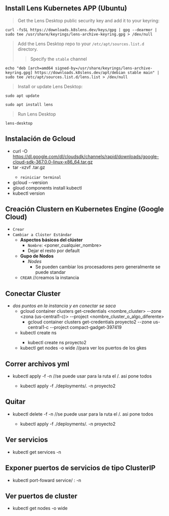 ## Install Lens Kubernetes APP (Ubuntu)

> Get the Lens Desktop public security key and add it to your keyring:

```curl -fsSL https://downloads.k8slens.dev/keys/gpg | gpg --dearmor | sudo tee /usr/share/keyrings/lens-archive-keyring.gpg > /dev/null```

> Add the Lens Desktop repo to your `/etc/apt/sources.list.d` directory.
>> Specify the `stable` channel

```echo "deb [arch=amd64 signed-by=/usr/share/keyrings/lens-archive-keyring.gpg] https://downloads.k8slens.dev/apt/debian stable main" | sudo tee /etc/apt/sources.list.d/lens.list > /dev/null```

> Install or update Lens Desktop:

```sudo apt update```

```sudo apt install lens```

> Run Lens Desktop

```lens-desktop```

## Instalación de Gcloud

- curl -O https://dl.google.com/dl/cloudsdk/channels/rapid/downloads/google-cloud-sdk-367.0.0-linux-x86_64.tar.gz
- tar -xzvf <imagen>.tar.gz
  - `reiniciar terminal`
- gcloud --version
- gloud components install kubectl
- kubectl version

## Creación Clustern en Kubernetes Engine (Google Cloud)

- `Crear`
- `Cambiar a Clúster Estándar`
  - <b>Aspectos básicos del clúster</b>
    - `Nombre`: <poner_cualquier_nombre>
    - Dejar el resto por default
  - <b>Gupo de Nodos</b>
    - <i>Nodes</i>
      - Se pueden cambiar los procesadores pero generalmente se puede standar
  - `CREAR` //creamos la instancia

## Conectar Cluster

- <i>dos puntos en la instancia y en conectar se saca</i>
  - gcloud container clusters get-credentials <nombre_cluster> --zone <zona (us-central1-c)> --project <nombre_cluster_o_algo_diferente>
    - gcloud container clusters get-credentials proyecto2 --zone us-central1-c --project compact-gadget-397419
  - kubectl create ns <nombre-namespace>
    - kubectl create ns proyecto2
  - kubectl get nodes -o wide //para ver los puertos de los gkes



## Correr archivos yml

- kubectl apply -f <ruta-archivo> -n <namespace> //se puede usar para la ruta el /. asi pone todos
  - kubectl apply -f ./deployments/. -n proyecto2

## Quitar

- kubectl delete -f <ruta-archivo> -n <namespace> //se puede usar para la ruta el /. asi pone todos
  - kubectl apply -f ./deployments/. -n proyecto2

## Ver servicios 

- kubectl get services -n <namespace>

## Exponer puertos de servicios de tipo ClusterIP

- kubectl port-foward service/<nombre-servicio> <puerto>:<puerto> -n <namespace>

## Ver puertos de cluster

- kubectl get nodes -o wide